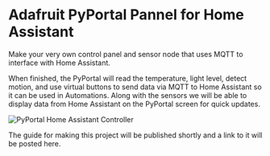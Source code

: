 # Adafruit PyPortal Pannel for Home Assistant
Make your very own control panel and sensor node that uses MQTT to interface with Home Assistant.

When finished, the PyPortal will read the temperature, light level, detect motion, and use virtual buttons to send data via MQTT to Home Assistant so it can be used in Automations. Along with the sensors we will be able to display data from Home Assistant on the PyPortal screen for quick updates.

![PyPortal Home Assistant Controller](https://cdn-learn.adafruit.com/guides/cropped_images/000/002/841/medium640/Project_Shot.png)

The guide for making this project will be published shortly and a link to it will be posted here.
